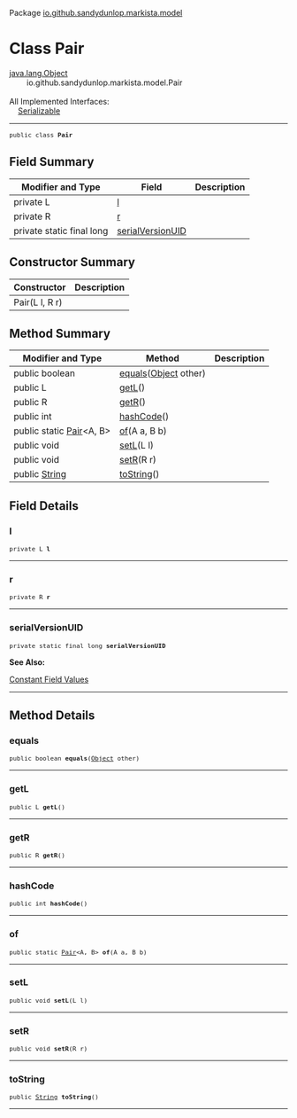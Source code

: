 Package [io.github.sandydunlop.markista.model](index.md)

# Class Pair
[java.lang.Object](https://docs.oracle.com/en/java/javase/24/docs/api/java.base/java/lang/Object.html)<br/>
        io.github.sandydunlop.markista.model.Pair<br/>
<br/>
All Implemented Interfaces:<br/>
    [Serializable](https://docs.oracle.com/en/java/javase/24/docs/api/java.base/java/io/Serializable.html)


----

<span style="font-family: monospace; font-size: 80%;">public class __Pair__</span>


## Field Summary

| Modifier and Type         | Field                                 | Description |
|---------------------------|---------------------------------------|-------------|
| private L                 | [l](#l)                               |             |
| private R                 | [r](#r)                               |             |
| private static final long | [serialVersionUID](#serialversionuid) |             |



## Constructor Summary

| Constructor    | Description |
|----------------|-------------|
| Pair(L l, R r) |             |



## Method Summary

| Modifier and Type                                                                                   | Method                                                                                                                | Description |
|-----------------------------------------------------------------------------------------------------|-----------------------------------------------------------------------------------------------------------------------|-------------|
| public boolean                                                                                      | [equals](#equals)([Object](https://docs.oracle.com/en/java/javase/24/docs/api/java.base/java/lang/Object.html) other) |             |
| public L                                                                                            | [getL](#getl)()                                                                                                       |             |
| public R                                                                                            | [getR](#getr)()                                                                                                       |             |
| public int                                                                                          | [hashCode](#hashcode)()                                                                                               |             |
| public static [Pair](Pair.md)<A, B>                                                                 | [of](#of)(A a, B b)                                                                                                   |             |
| public void                                                                                         | [setL](#setl)(L l)                                                                                                    |             |
| public void                                                                                         | [setR](#setr)(R r)                                                                                                    |             |
| public [String](https://docs.oracle.com/en/java/javase/24/docs/api/java.base/java/lang/String.html) | [toString](#tostring)()                                                                                               |             |



## Field Details

### l

<span style="font-family: monospace; font-size: 80%;">private L __l__</span>




---

### r

<span style="font-family: monospace; font-size: 80%;">private R __r__</span>




---

### serialVersionUID

<span style="font-family: monospace; font-size: 80%;">private static final long __serialVersionUID__</span>



**See Also:**


[Constant Field Values](../constant-values.md)



---


## Method Details

### equals

<span style="font-family: monospace; font-size: 80%;">public boolean __equals__([Object](https://docs.oracle.com/en/java/javase/24/docs/api/java.base/java/lang/Object.html) other)</span>




---

### getL

<span style="font-family: monospace; font-size: 80%;">public L __getL__()</span>




---

### getR

<span style="font-family: monospace; font-size: 80%;">public R __getR__()</span>




---

### hashCode

<span style="font-family: monospace; font-size: 80%;">public int __hashCode__()</span>




---

### of

<span style="font-family: monospace; font-size: 80%;">public static [Pair](Pair.md)<A, B> __of__(A a, B b)</span>




---

### setL

<span style="font-family: monospace; font-size: 80%;">public void __setL__(L l)</span>




---

### setR

<span style="font-family: monospace; font-size: 80%;">public void __setR__(R r)</span>




---

### toString

<span style="font-family: monospace; font-size: 80%;">public [String](https://docs.oracle.com/en/java/javase/24/docs/api/java.base/java/lang/String.html) __toString__()</span>




---

